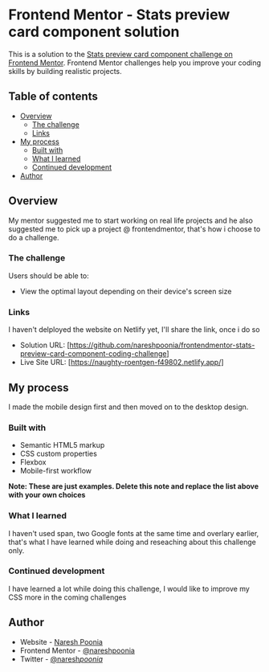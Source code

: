 # Frontend Mentor - Stats preview card component solution

This is a solution to the [Stats preview card component challenge on Frontend Mentor](https://www.frontendmentor.io/challenges/stats-preview-card-component-8JqbgoU62). Frontend Mentor challenges help you improve your coding skills by building realistic projects.

## Table of contents

- [Overview](#overview)
  - [The challenge](#the-challenge)
  - [Links](#links)
- [My process](#my-process)
  - [Built with](#built-with)
  - [What I learned](#what-i-learned)
  - [Continued development](#continued-development)
- [Author](#author)

## Overview

My mentor suggested me to start working on real life projects and he also suggested me to pick up a project @ frontendmentor, that's how i choose to do a challenge.

### The challenge

Users should be able to:

- View the optimal layout depending on their device's screen size

### Links

I haven't delployed the website on Netlify yet, I'll share the link, once i do so

- Solution URL: [https://github.com/nareshpoonia/frontendmentor-stats-preview-card-component-coding-challenge]
- Live Site URL: [https://naughty-roentgen-f49802.netlify.app/]

## My process

I made the mobile design first and then moved on to the desktop design.

### Built with

- Semantic HTML5 markup
- CSS custom properties
- Flexbox
- Mobile-first workflow

**Note: These are just examples. Delete this note and replace the list above with your own choices**

### What I learned

I haven't used span, two Google fonts at the same time and overlary earlier, that's what I have learned while doing and reseaching about this challenge only.

### Continued development

I have learned a lot while doing this challenge, I would like to improve my CSS more in the coming challenges

## Author

- Website - [Naresh Poonia](https://www.nareshpoonia.com)
- Frontend Mentor - [@nareshpoonia](https://www.frontendmentor.io/profile/nareshpoonia)
- Twitter - [@naresh*poonia*](https://www.twitter.com/naresh_poonia_)
